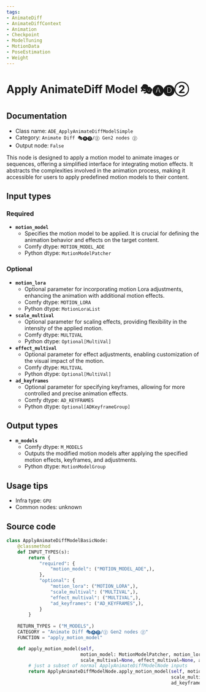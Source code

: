 ```yaml
---
tags:
- AnimateDiff
- AnimateDiffContext
- Animation
- Checkpoint
- ModelTuning
- MotionData
- PoseEstimation
- Weight
---
```


# Apply AnimateDiff Model 🎭🅐🅓②
## Documentation
- Class name: `ADE_ApplyAnimateDiffModelSimple`
- Category: `Animate Diff 🎭🅐🅓/② Gen2 nodes ②`
- Output node: `False`

This node is designed to apply a motion model to animate images or sequences, offering a simplified interface for integrating motion effects. It abstracts the complexities involved in the animation process, making it accessible for users to apply predefined motion models to their content.
## Input types
### Required
- **`motion_model`**
    - Specifies the motion model to be applied. It is crucial for defining the animation behavior and effects on the target content.
    - Comfy dtype: `MOTION_MODEL_ADE`
    - Python dtype: `MotionModelPatcher`
### Optional
- **`motion_lora`**
    - Optional parameter for incorporating motion Lora adjustments, enhancing the animation with additional motion effects.
    - Comfy dtype: `MOTION_LORA`
    - Python dtype: `MotionLoraList`
- **`scale_multival`**
    - Optional parameter for scaling effects, providing flexibility in the intensity of the applied motion.
    - Comfy dtype: `MULTIVAL`
    - Python dtype: `Optional[MultiVal]`
- **`effect_multival`**
    - Optional parameter for effect adjustments, enabling customization of the visual impact of the motion.
    - Comfy dtype: `MULTIVAL`
    - Python dtype: `Optional[MultiVal]`
- **`ad_keyframes`**
    - Optional parameter for specifying keyframes, allowing for more controlled and precise animation effects.
    - Comfy dtype: `AD_KEYFRAMES`
    - Python dtype: `Optional[ADKeyframeGroup]`
## Output types
- **`m_models`**
    - Comfy dtype: `M_MODELS`
    - Outputs the modified motion models after applying the specified motion effects, keyframes, and adjustments.
    - Python dtype: `MotionModelGroup`
## Usage tips
- Infra type: `GPU`
- Common nodes: unknown


## Source code
```python
class ApplyAnimateDiffModelBasicNode:
    @classmethod
    def INPUT_TYPES(s):
        return {
            "required": {
                "motion_model": ("MOTION_MODEL_ADE",),
            },
            "optional": {
                "motion_lora": ("MOTION_LORA",),
                "scale_multival": ("MULTIVAL",),
                "effect_multival": ("MULTIVAL",),
                "ad_keyframes": ("AD_KEYFRAMES",),
            }
        }
    
    RETURN_TYPES = ("M_MODELS",)
    CATEGORY = "Animate Diff 🎭🅐🅓/② Gen2 nodes ②"
    FUNCTION = "apply_motion_model"

    def apply_motion_model(self,
                           motion_model: MotionModelPatcher, motion_lora: MotionLoraList=None,
                           scale_multival=None, effect_multival=None, ad_keyframes=None):
        # just a subset of normal ApplyAnimateDiffModelNode inputs
        return ApplyAnimateDiffModelNode.apply_motion_model(self, motion_model, motion_lora=motion_lora,
                                                            scale_multival=scale_multival, effect_multival=effect_multival,
                                                            ad_keyframes=ad_keyframes)

```
